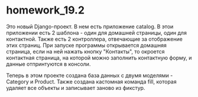 ﻿# homework_19.2

Это новый Django-проект. В нем есть приложение catalog. В этои приложении есть 2 шаблона - один для домашней страницы, один для контактной. Также есть 2 контроллера, отвечающие за отображение этих страниц.
При запуске программы открывается домашняя страница, если на ней нажать кнопку "Контакты", то окроется контактная страница, на которой можно заполнить контактную форму, и данные отпринтуются в консоли.

Теперь в этом проекте создана база данных с двумя моделями - Category и Product. Также создана кастомная команда fill, которая удаляет все объекты и записывает заново из фикстур.
